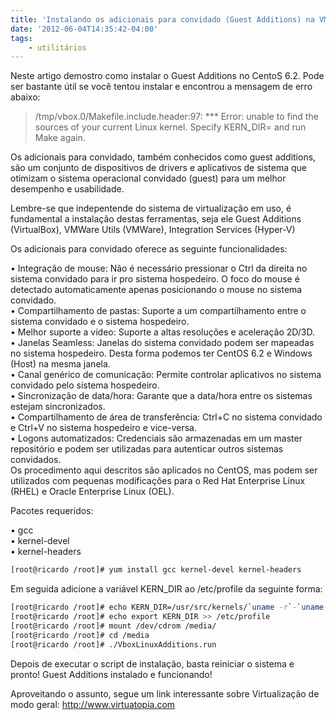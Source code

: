 ```yaml
---
title: 'Instalando os adicionais para convidado (Guest Additions) na VM CentOS 6.2 do Virtualbox'
date: '2012-06-04T14:35:42-04:00'
tags:
    - utilitários  
---
```


Neste artigo demostro como instalar o Guest Additions no CentoS 6.2. Pode ser bastante útil se você tentou instalar e encontrou a mensagem de erro abaixo:

> /tmp/vbox.0/Makefile.include.header:97: *** Error: unable to find the sources of your current Linux kernel. Specify KERN_DIR=<directory> and run Make again.

Os adicionais para convidado, também conhecidos como guest additions, são um conjunto de dispositivos de drivers e aplicativos de sistema que otimizam o sistema operacional convidado (guest) para um melhor desempenho e usabilidade.

Lembre-se que indepentende do sistema de virtualização em uso, é fundamental a instalação destas ferramentas, seja ele Guest Additions (VirtualBox), VMWare Utils (VMWare), Integration Services (Hyper-V)

Os adicionais para convidado oferece as seguinte funcionalidades:

• Integração de mouse: Não é necessário pressionar o Ctrl da direita no sistema convidado para ir pro sistema hospedeiro. O foco do mouse é detectado automaticamente apenas posicionando o mouse no sistema convidado.  
• Compartilhamento de pastas: Suporte a um compartilhamento entre o sistema convidado e o sistema hospedeiro.  
• Melhor suporte a vídeo: Suporte a altas resoluções e aceleração 2D/3D.  
• Janelas Seamless: Janelas do sistema convidado podem ser mapeadas no sistema hospedeiro. Desta forma podemos ter CentOS 6.2 e Windows (Host) na mesma janela.  
• Canal genérico de comunicação: Permite controlar aplicativos no sistema convidado pelo sistema hospedeiro.  
• Sincronização de data/hora: Garante que a data/hora entre os sistemas estejam sincronizados.  
• Compartilhamento de área de transferência: Ctrl+C no sistema convidado e Ctrl+V no sistema hospedeiro e vice-versa.  
• Logons automatizados: Credenciais são armazenadas em um master repositório e podem ser utilizadas para autenticar outros sistemas convidados.  
Os procedimento aqui descritos são aplicados no CentOS, mas podem ser utilizados com pequenas modificações para o Red Hat Enterprise Linux (RHEL) e Oracle Enterprise Linux (OEL).

Pacotes requeridos:

• gcc  
• kernel-devel  
• kernel-headers

```bash
[root@ricardo /root]# yum install gcc kernel-devel kernel-headers
```

Em seguida adicione a variável KERN\_DIR ao /etc/profile da seguinte forma:

```bash
[root@ricardo /root]# echo KERN_DIR=/usr/src/kernels/`uname -r`-`uname -m` >> /etc/profile
[root@ricardo /root]# echo export KERN_DIR >> /etc/profile
[root@ricardo /root]# mount /dev/cdrom /media/
[root@ricardo /root]# cd /media
[root@ricardo /root]# ./VboxLinuxAdditions.run
```

Depois de executar o script de instalação, basta reiniciar o sistema e pronto! Guest Additions instalado e funcionando!

Aproveitando o assunto, segue um link interessante sobre Virtualização de modo geral: <http://www.virtuatopia.com>
